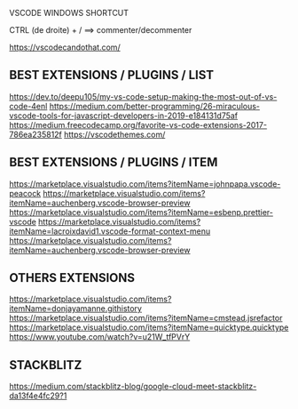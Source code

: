 
VSCODE WINDOWS SHORTCUT

CTRL (de droite) + / 		==>		 commenter/decommenter


https://vscodecandothat.com/

## BEST EXTENSIONS / PLUGINS / LIST
https://dev.to/deepu105/my-vs-code-setup-making-the-most-out-of-vs-code-4enl
https://medium.com/better-programming/26-miraculous-vscode-tools-for-javascript-developers-in-2019-e184131d75af
https://medium.freecodecamp.org/favorite-vs-code-extensions-2017-786ea235812f
https://vscodethemes.com/

## BEST EXTENSIONS / PLUGINS / ITEM
https://marketplace.visualstudio.com/items?itemName=johnpapa.vscode-peacock
https://marketplace.visualstudio.com/items?itemName=auchenberg.vscode-browser-preview
https://marketplace.visualstudio.com/items?itemName=esbenp.prettier-vscode
https://marketplace.visualstudio.com/items?itemName=lacroixdavid1.vscode-format-context-menu
https://marketplace.visualstudio.com/items?itemName=auchenberg.vscode-browser-preview

## OTHERS EXTENSIONS
https://marketplace.visualstudio.com/items?itemName=donjayamanne.githistory
https://marketplace.visualstudio.com/items?itemName=cmstead.jsrefactor
https://marketplace.visualstudio.com/items?itemName=quicktype.quicktype
https://www.youtube.com/watch?v=u21W_tfPVrY

## STACKBLITZ
https://medium.com/stackblitz-blog/google-cloud-meet-stackblitz-da13f4e4fc29?1
